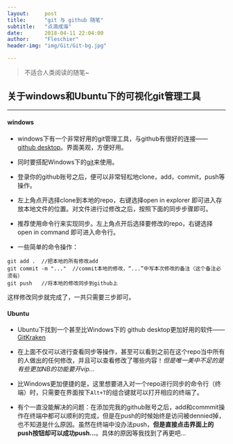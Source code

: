 ```yaml
---
layout:     post
title:      "git 与 github 随笔"
subtitle:   "点滴成海"
date:       2018-04-11 22:04:00
author:     "Fleschier"
header-img: "img/Git/Git-bg.jpg"

---
```

> 不适合人类阅读的随笔~

## 关于windows和Ubuntu下的可视化git管理工具
---

#### windows
- windows下有一个非常好用的git管理工具，与github有很好的连接——[github desktop](https://desktop.github.com/)。界面美观，方便好用。

- 同时要搭配Windows下的[git](https://git-scm.com/download/win)来使用。

- 登录你的github账号之后，便可以非常轻松地clone，add，commit，push等操作。

- 左上角点开选择clone到本地的repo，右键选择open in explorer 即可进入存放本地文件的位置。对文件进行过修改之后，按照下面的同步步骤即可。

- 推荐使用命令行来实现同步。左上角点开后选择要修改的repo，右键选择 open in command 即可进入命令行。

- 一些简单的命令操作：
```
git add .  //把本地的所有修改add
git commit -m "..."  //commit本地的修改，“...”中写本次修改的备注（这个备注必须有）
git push   //将本地的修改同步到github上
```
这样修改同步就完成了，一共只需要三步即可。

#### Ubuntu

- Ubuntu下找到一个甚至比Windows下的 github desktop更加好用的软件——[GitKraken](https://www.gitkraken.com/)

- 在上面不仅可以进行查看同步等操作，甚至可以看到之前在这个repo当中所有的人做出的任何修改，并且可以查看修改了哪些内容！*但是唯一美中不足的是有些更加NB的功能要开vip...*

- 比Windows更加便捷的是，这里想要进入对一个repo进行同步的命令行（终端）时，只需要在界面按下`Alt+T`的组合键就可以打开相应的终端了。

- 有个一直没能解决的问题：在添加完我的github账号之后，add和commmit操作在终端中都可以顺利的完成，但是在push的时候始终是访问被dennied掉，也不知道是什么原因。虽然在终端中没办法push，**但是直接点击界面上的push按钮却可以成功push...**。具体的原因等我找到了再更吧...